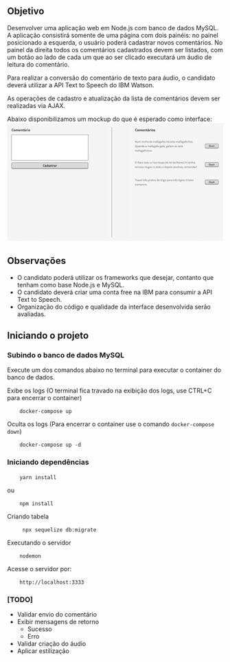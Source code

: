 ## Objetivo

Desenvolver uma aplicação web em Node.js com banco de dados MySQL. A aplicação consistirá somente de uma página com dois painéis: no painel posicionado a esquerda, o usuário poderá cadastrar novos comentários. No painel da direita todos os comentários cadastrados devem ser listados, com um botão ao lado de cada um que ao ser clicado executará um áudio de leitura do comentário.

Para realizar a conversão do comentário de texto para áudio, o candidato deverá utilizar a API Text to Speech do IBM Watson.

As operações de cadastro e atualização da lista de comentários devem ser realizadas via AJAX.

Abaixo disponibilizamos um mockup do que é esperado como interface:
![](images/mockup.png)

## Observações
- O candidato poderá utilizar os frameworks que desejar, contanto que tenham como base Node.js e MySQL.
- O candidato deverá criar uma conta free na IBM para consumir a API Text to Speech.
- Organização do código e qualidade da interface desenvolvida serão avaliadas.


## Iniciando o projeto

### Subindo o banco de dados MySQL
Execute um dos comandos abaixo no terminal para executar o container do banco de dados.

Exibe os logs (O terminal fica travado na exibição dos logs, use CTRL+C para encerrar o container)
```
    docker-compose up
```
Oculta os logs (Para encerrar o container use o comando `docker-compose down`)
```
    docker-compose up -d
```

### Iniciando dependências
```
    yarn install
```
ou
```
    npm install
```

Criando tabela
```
     npx sequelize db:migrate
```

Executando o servidor
```
    nodemon
```

Acesse o servidor por:
```
    http://localhost:3333
```



### [TODO]

- Validar envio do comentário
- Exibir mensagens de retorno
    - Sucesso
    - Erro
- Validar criação do áudio
- Aplicar estilização
